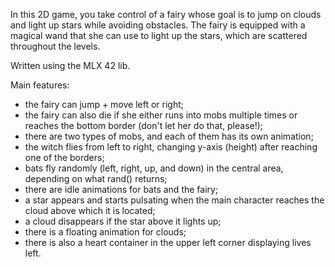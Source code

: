 In this 2D game, you take control of a fairy whose goal is to jump on clouds and light up stars while avoiding obstacles. The fairy is equipped with a magical wand that she can use to light up the stars, which are scattered throughout the levels.

Written using the MLX 42 lib.

Main features:

- the fairy can jump + move left or right;
- the fairy can also die if she either runs into mobs multiple times or reaches the bottom border (don't let her do that, please!);
- there are two types of mobs, and each of them has its own animation;
- the witch flies from left to right, changing y-axis (height) after reaching one of the borders;
- bats fly randomly (left, right, up, and down) in the central area, depending on what rand() returns;
- there are idle animations for bats and the fairy;
- a star appears and starts pulsating when the main character reaches the cloud above which it is located;
- a cloud disappears if the star above it lights up;
- there is a floating animation for clouds;
- there is also a heart container in the upper left corner displaying lives left.

